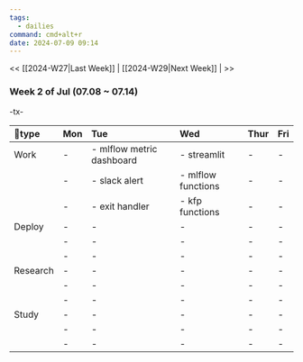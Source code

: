 ```yaml
---
tags:
  - dailies
command: cmd+alt+r
date: 2024-07-09 09:14
---
```

<< [[2024-W27|Last Week]] | [[2024-W29|Next Week]] | >>

### Week 2  of  Jul (07.08  ~ 07.14)

-tx-

| type    | Mon | Tue                       | Wed                | Thur | Fri |
| :------- | :-- | :------------------------ | :----------------- | :--- | :-- |
| Work     | -   | - mlflow metric dashboard | - streamlit        | -    | -   |
|          | -   | - slack alert             | - mlflow functions | -    | -   |
|          | -   | - exit handler            | - kfp functions    | -    | -   |
| Deploy   | -   | -                         | -                  | -    | -   |
|          | -   | -                         | -                  | -    | -   |
|          | -   | -                         | -                  | -    | -   |
| Research | -   | -                         | -                  | -    | -   |
|          | -   | -                         | -                  | -    | -   |
|          | -   | -                         | -                  | -    | -   |
| Study    | -   | -                         | -                  | -    | -   |
|          | -   | -                         | -                  | -    | -   |
|          | -   | -                         | -                  | -    | -   |

